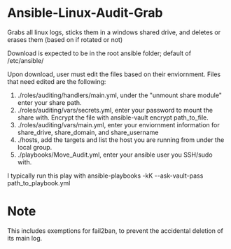 # Ansible-Linux-Audit-Grab
Grabs all linux logs, sticks them in a windows shared drive, and deletes or erases them (based on if rotated or not)

Download is expected to be in the root ansible folder; default of /etc/ansible/

Upon download, user must edit the files based on their enviornment. Files that need edited are the following:

1. ./roles/auditing/handlers/main.yml, under the "unmount share module" enter your share path.
2. ./roles/auditing/vars/secrets.yml, enter your password to mount the share with. Encrypt the file with ansible-vault encrypt path_to_file.
3. ./roles/auditing/vars/main.yml, enter your enviornment information for share_drive, share_domain, and share_username
4. ./hosts, add the targets and list the host you are running from under the local group.
5. ./playbooks/Move_Audit.yml, enter your ansible user you SSH/sudo with.

I typically run this play with ansible-playbooks -kK --ask-vault-pass path_to_playbook.yml

# Note
This includes exemptions for fail2ban, to prevent the accidental deletion of its main log.
